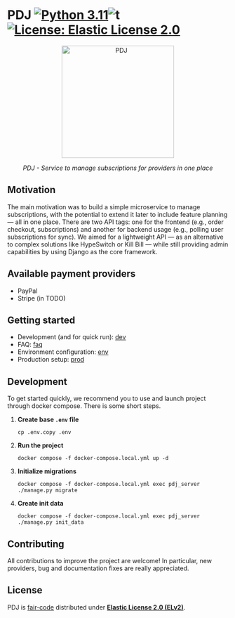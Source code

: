 # PDJ [![Python 3.11](https://img.shields.io/badge/python-3.11-blue.svg)](https://www.python.org/downloads/release/python-3110/)![t](https://img.shields.io/badge/status-maintained-yellow.svg)[![License: Elastic License 2.0](https://img.shields.io/badge/license-Elastic%202.0-blue.svg)](https://github.com/stratosnet/pdj/blob/master/LICENSE.md)

<p align="center">
  <img src="https://raw.githubusercontent.com/stratosnet/pdj/.github/logos/dj_logo.png" alt="PDJ" width="256">
</p>

<p align="center">
    <em>PDJ - Service to manage subscriptions for providers in one place</em>
</p>

## Motivation

The main motivation was to build a simple microservice to manage subscriptions, with the potential to extend it later to include feature planning — all in one place.
There are two API tags: one for the frontend (e.g., order checkout, subscriptions) and another for backend usage (e.g., polling user subscriptions for sync).
We aimed for a lightweight API — as an alternative to complex solutions like HypeSwitch or Kill Bill — while still providing admin capabilities by using Django as the core framework.

## Available payment providers

- PayPal
- Stripe (in TODO)

## Getting started

- Development (and for quick run): [dev](https://github.com/stratosnet/pdj#development)
- FAQ: [faq](https://github.com/stratosnet/pdj/docs/faq.md)
- Environment configuration: [env](https://github.com/stratosnet/pdj/docs/config.md)
- Production setup: [prod](https://github.com/stratosnet/pdj/docs/production.md)

## Development

To get started quickly, we recommend you to use and launch project through docker compose. There is some short steps.

1. **Create base `.env` file**

   ```
   cp .env.copy .env
   ```

2. **Run the project**

   ```
   docker compose -f docker-compose.local.yml up -d
   ```

3. **Initialize migrations**

   ```
   docker compose -f docker-compose.local.yml exec pdj_server ./manage.py migrate
   ```

4. **Create init data**

   ```
   docker compose -f docker-compose.local.yml exec pdj_server ./manage.py init_data
   ```

## Contributing

All contributions to improve the project are welcome! In particular, new providers, bug and documentation fixes are really appreciated.

## License

PDJ is [fair-code](http://faircode.io) distributed under [**Elastic License 2.0 (ELv2)**](https://github.com/stratosnet/pdj/blob/main/LICENSE.md).
